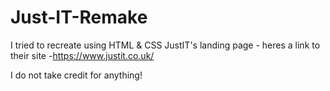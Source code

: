# Just-IT-Remake
I tried to recreate using HTML &amp; CSS JustIT's landing page - heres a link to their site -https://www.justit.co.uk/

I do not take credit for anything!
